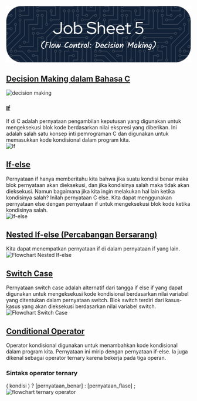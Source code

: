 ![Job Sheet 5](https://github.com/Zyxcid/Praktikum_Algoritma/blob/main/Images/JS5.png)
## [Decision Making dalam Bahasa C](https://www.geeksforgeeks.org/decision-making-c-cpp/)  
![decision making](https://media.geeksforgeeks.org/wp-content/uploads/20230424101456/Conditional-Statements-in-c.webp)

### [If](https://www.geeksforgeeks.org/c-if-statement/)
If di C adalah pernyataan pengambilan keputusan yang digunakan untuk mengeksekusi blok kode berdasarkan nilai ekspresi yang diberikan. Ini adalah salah satu konsep inti pemrograman C dan digunakan untuk memasukkan kode kondisional dalam program kita.  
![If](https://media.geeksforgeeks.org/wp-content/uploads/20230310131453/flowchart-of-if-in-c.png)

## [If-else](https://www.geeksforgeeks.org/c-if-else-statement/)
Pernyataan if hanya memberitahu kita bahwa jika suatu kondisi benar maka blok pernyataan akan dieksekusi, dan jika kondisinya salah maka tidak akan dieksekusi. Namun bagaimana jika kita ingin melakukan hal lain ketika kondisinya salah? Inilah pernyataan C else. Kita dapat menggunakan pernyataan else dengan pernyataan if untuk mengeksekusi blok kode ketika kondisinya salah.  
![If-else](https://media.geeksforgeeks.org/wp-content/uploads/20230220123250/flowchart_of_if_else_in_c.png)  

## [Nested If-else (Percabangan Bersarang)](https://www.geeksforgeeks.org/cpp-nested-if-else-statement/)
Kita dapat menempatkan pernyataan if di dalam pernyataan if yang lain.  
![Flowchart Nested If-else](https://media.geeksforgeeks.org/wp-content/uploads/20230424102041/nested-if-else-flowchart.webp)

## [Switch Case](https://www.geeksforgeeks.org/c-switch-statement/)
Pernyataan switch case adalah alternatif dari tangga if else if yang dapat digunakan untuk mengeksekusi kode kondisional berdasarkan nilai variabel yang ditentukan dalam pernyataan switch. Blok switch terdiri dari kasus-kasus yang akan dieksekusi berdasarkan nilai variabel switch.  
![Flowchart Switch Case](https://media.geeksforgeeks.org/wp-content/uploads/20231115161034/flow-diagram-of-switch-in-c.png)

## [Conditional Operator](https://www.geeksforgeeks.org/conditional-or-ternary-operator-in-c/)
Operator kondisional digunakan untuk menambahkan kode kondisional dalam program kita. Pernyataan ini mirip dengan pernyataan if-else. Ia juga dikenal sebagai operator ternary karena bekerja pada tiga operan.
### Sintaks operator ternary
( kondisi ) ?  [pernyataan_benar]  :  [pernyataan_flase] ;
![flowchart ternary operator](https://media.geeksforgeeks.org/wp-content/uploads/20230302093903/flowchart-of-conditional-or-ternary-operator-in-c.png)

